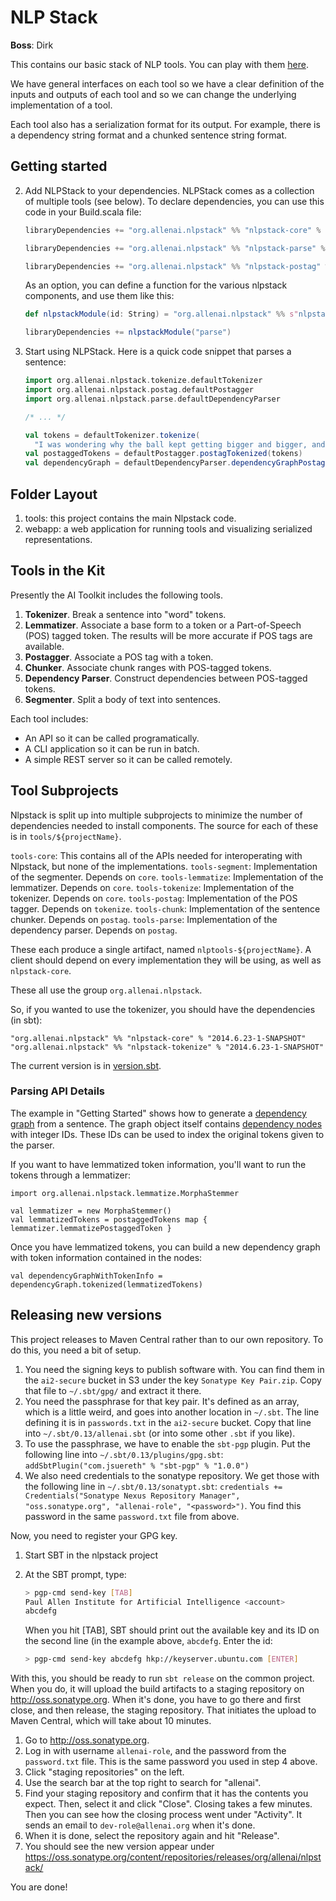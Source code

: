 # NLP Stack

**Boss**: Dirk

This contains our basic stack of NLP tools. You can play with them [here](http://nlpstack.dev.allenai.org:8062/tools.html).

We have general interfaces on each tool so we have a clear definition of the
inputs and outputs of each tool and so we can change the underlying
implementation of a tool.

Each tool also has a serialization format for its output.  For example, there
is a dependency string format and a chunked sentence string format.

## Getting started

2.  Add NLPStack to your dependencies. NLPStack comes as a collection of multiple tools (see below). To declare dependencies, you can use this code in your Build.scala file:

    ```scala
    libraryDependencies += "org.allenai.nlpstack" %% "nlpstack-core" % "0.x"

    libraryDependencies += "org.allenai.nlpstack" %% "nlpstack-parse" % "0.x"

    libraryDependencies += "org.allenai.nlpstack" %% "nlpstack-postag" % "0.x"
    ```
    As an option, you can define a function for the various nlpstack components, and use them like this:
    ```scala
    def nlpstackModule(id: String) = "org.allenai.nlpstack" %% s"nlpstack-${id}" % "0.x"

    libraryDependencies += nlpstackModule("parse")
    ```

3.  Start using NLPStack. Here is a quick code snippet that parses a sentence:

    ```scala
    import org.allenai.nlpstack.tokenize.defaultTokenizer
    import org.allenai.nlpstack.postag.defaultPostagger
    import org.allenai.nlpstack.parse.defaultDependencyParser

    /* ... */

    val tokens = defaultTokenizer.tokenize(
      "I was wondering why the ball kept getting bigger and bigger, and then it hit me.")
    val postaggedTokens = defaultPostagger.postagTokenized(tokens)
    val dependencyGraph = defaultDependencyParser.dependencyGraphPostagged(postaggedTokens)
    ```

## Folder Layout

1.  tools: this project contains the main Nlpstack code.
2.  webapp: a web application for running tools and visualizing serialized
    representations.

## Tools in the Kit

Presently the AI Toolkit includes the following tools.

1.  **Tokenizer**.  Break a sentence into "word" tokens.
2.  **Lemmatizer**.  Associate a base form to a token or a Part-of-Speech (POS) tagged token.  The results will be more accurate if POS tags are available.
3.  **Postagger**.  Associate a POS tag with a token.
4.  **Chunker**.  Associate chunk ranges with POS-tagged tokens.
5.  **Dependency Parser**.  Construct dependencies between POS-tagged tokens.
6.  **Segmenter**.  Split a body of text into sentences.

Each tool includes:

* An API so it can be called programatically.
* A CLI application so it can be run in batch.
* A simple REST server so it can be called remotely.

## Tool Subprojects

Nlpstack is split up into multiple subprojects to minimize the number of
dependencies needed to install components. The source for each of these is in
`tools/${projectName}`.

`tools-core`: This contains all of the APIs needed for interoperating with Nlpstack, but none of the implementations.
`tools-segment`: Implementation of the segmenter. Depends on `core`.
`tools-lemmatize`: Implementation of the lemmatizer. Depends on `core`.
`tools-tokenize`: Implementation of the tokenizer. Depends on `core`.
`tools-postag`: Implementation of the POS tagger. Depends on `tokenize`.
`tools-chunk`: Implementation of the sentence chunker. Depends on `postag`.
`tools-parse`: Implementation of the dependency parser. Depends on `postag`.

These each produce a single artifact, named `nlptools-${projectName}`.
A client should depend on every implementation they will be using, as well as `nlpstack-core`.

These all use the group `org.allenai.nlpstack`.

So, if you wanted to use the tokenizer, you should have the dependencies (in sbt):

```
"org.allenai.nlpstack" %% "nlpstack-core" % "2014.6.23-1-SNAPSHOT"
"org.allenai.nlpstack" %% "nlpstack-tokenize" % "2014.6.23-1-SNAPSHOT"
```

The current version is in [version.sbt](version.sbt).

### Parsing API Details

The example in "Getting Started" shows how to generate a
[dependency graph](https://github.com/allenai/nlpstack/blob/master/tools/core/src/main/scala/org/allenai/nlpstack/core/parse/graph/DependencyGraph.scala)
from a sentence. The graph object itself contains [dependency nodes](https://github.com/allenai/nlpstack/blob/master/tools/core/src/main/scala/org/allenai/nlpstack/core/parse/graph/DependencyNode.scala)
with integer IDs. These IDs can be used to index the original tokens given to the parser.

If you want to have lemmatized token information, you'll want to run the tokens through a lemmatizer:
```
import org.allenai.nlpstack.lemmatize.MorphaStemmer

val lemmatizer = new MorphaStemmer()
val lemmatizedTokens = postaggedTokens map { lemmatizer.lemmatizePostaggedToken }
```

Once you have lemmatized tokens, you can build a new dependency graph with token information contained in the nodes:
```
val dependencyGraphWithTokenInfo = dependencyGraph.tokenized(lemmatizedTokens)
```

## Releasing new versions

This project releases to Maven Central rather than to our own repository. To do this, you need a bit of setup.

 1. You need the signing keys to publish software with. You can find them in the `ai2-secure` bucket in S3 under the key `Sonatype Key Pair.zip`. Copy that file to `~/.sbt/gpg/` and extract it there.
 2. You need the passphrase for that key pair. It's defined as an array, which is a little weird, and goes into another location in `~/.sbt`. The line defining it is in `passwords.txt` in the `ai2-secure` bucket. Copy that line into `~/.sbt/0.13/allenai.sbt` (or into some other `.sbt` if you like).
 3. To use the passphrase, we have to enable the `sbt-pgp` plugin. Put the following line into `~/.sbt/0.13/plugins/gpg.sbt`: `addSbtPlugin("com.jsuereth" % "sbt-pgp" % "1.0.0")`
 4. We also need credentials to the sonatype repository. We get those with the following line in `~/.sbt/0.13/sonatypt.sbt`: `credentials += Credentials("Sonatype Nexus Repository Manager", "oss.sonatype.org", "allenai-role", "<password>")`. You find this password in the same `password.txt` file from above.

Now, you need to register your GPG key.

1. Start SBT in the nlpstack project
2. At the SBT prompt, type:

   ```bash
   > pgp-cmd send-key [TAB]
   Paul Allen Institute for Artificial Intelligence <account>
   abcdefg
   ```
 
   When you hit [TAB], SBT should print out the available key and its ID on the second line (in the example above, `abcdefg`. Enter the id:
 
   ```bash
   > pgp-cmd send-key abcdefg hkp://keyserver.ubuntu.com [ENTER]
   ```

With this, you should be ready to run `sbt release` on the common project. When you do, it will upload the build artifacts to a staging repository on http://oss.sonatype.org. When it's done, you have to go there and first close, and then release, the staging repository. That initiates the upload to Maven Central, which will take about 10 minutes.

 1. Go to http://oss.sonatype.org.
 2. Log in with username `allenai-role`, and the password from the `password.txt` file. This is the same password you used in step 4 above.
 3. Click "staging repositories" on the left.
 4. Use the search bar at the top right to search for "allenai".
 5. Find your staging repository and confirm that it has the contents you expect. Then, select it and click "Close". Closing takes a few minutes. Then you can see how the closing process went under "Activity". It sends an email to `dev-role@allenai.org` when it's done.
 6. When it is done, select the repository again and hit "Release".
 7. You should see the new version appear under https://oss.sonatype.org/content/repositories/releases/org/allenai/nlpstack/

You are done!
